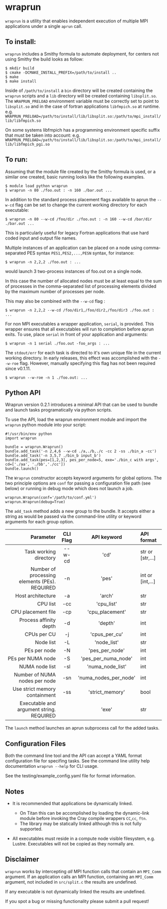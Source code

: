 # wraprun
`wraprun` is a utility that enables independent execution of multiple MPI applications under a single `aprun` call.

## To install:
`wraprun` includes a Smithy formula to automate deployment, for centers not using Smithy the build looks as follow:

```
$ mkdir build
$ cmake -DCMAKE_INSTALL_PREFIX=/path/to/install ..
$ make
$ make install
```
Inside of `/path/to/install` a `bin` directory will be created containing the `wraprun` scripts and a `lib` directory will be created containing `libsplit.so`. The `WRAPRUN_PRELOAD` environment variable must be correctly set to point to `libsplit.so` and in the case of fortran applications `libfmpich.so` at runtime.
e.g. `WRAPRUN_PRELOAD=/path/to/install/lib/libsplit.so:/path/to/mpi_install/lib/libfmpich.so`

On some systems libfmpich has a programming environment specific suffix that must be taken into account:
e.g. `WRAPRUN_PRELOAD=/path/to/install/lib/libsplit.so:/path/to/mpi_install/lib/libfmpich_pgi.so`

## To run:
Assuming that the module file created by the Smithy formula is used, or a similar one created, basic running looks like the following examples.

```
$ module load python wraprun
$ wraprun -n 80 ./foo.out : -n 160 ./bar.out ...
```

In addition to the standard process placement flags available to aprun the `--w-cd` flag can be set to change the current working directory for each executable:
```
$ wraprun -n 80 --w-cd /foo/dir ./foo.out : -n 160 --w-cd /bar/dir ./bar.out ...
```
This is particularly useful for legacy Fortran applications that use hard coded input and output file names.

Multiple instances of an application can be placed on a node using
comma-separated PES syntax `PES1,PES2,...,PESN` syntax, for instance:
```
$ wraprun -n 2,2,2 ./foo.out : ...
```
would launch 3 two-process instances of foo.out on a single node. 

In this case the number of allocated nodes must be at least equal to the sum of processes in the comma-separated list of processing elements divided by the maximum number of processes per node.

This may also be combined with the `--w-cd` flag :
```
$ wraprun -n 2,2,2 --w-cd /foo/dir1,/foo/dir2,/foo/dir3 ./foo.out : ...
```

For non MPI executables a wrapper application, `serial`, is provided. This wrapper ensures that all executables will run to completion before aprun exits. To use, place `serial` in front of your application and arguments:
```
$ wraprun -n 1 serial ./foo.out -foo_args : ...
```

The `stdout/err` for each task is directed to it's own unique file in the
current working directory. In early releases, this effect was accomplished
with the `--w-roe` flag. However, manually specifying this flag has not been
required since v0.1.11. 
```
$ wraprun --w-roe -n 1 ./foo.out: ...
```

## Python API

Wraprun version 0.2.1 introduces a minimal API that can be used to bundle and
launch tasks programatically via python scripts.

To use the API, load the wraprun environment module and import the `wraprun`
python module into your script:

```
#!/usr/bin/env python
import wraprun

bundle = wraprun.Wraprun()
bundle.add_task('-n 2,4,6 --w-cd ./a,./b,./c -cc 2 -ss ./bin_a -cc')
bundle.add_task('-n 3,5,7 ./bin_b input_b')
bundle.add_task(pes=[1,2,3], pes_per_node=5, exe='./bin_c with args', cd=['./aa', './bb','./cc'])
bundle.launch()
```

The `Wraprun` constructor accepts keyword arguments for global options. The two
principle options are `conf` for passing a configuration file path (see below)
or running in debug mode which does not launch a job.

```
wraprun.Wraprun(conf='/path/to/conf.yml')
wraprun.Wraprun(debug=True)
```

The `add_task` method adds a new group to the bundle. It accepts either a string
as would be passed via the command-line utility or keyword arguments for each
group option.


| Parameter                                      | CLI Flag | API keyword           | API format       |
| ----------------------------------------------:|:--------:|:---------------------:|:---------------- |
| Task working directory                         | --w-cd   | 'cd'                  | str or [str,...] |
| Number of processing elements (PEs). REQUIRED  | -n       | 'pes'                 | int or [int,...] |
| Host architecture                              | -a       | 'arch'                | str              |
| CPU list                                       | -cc      | 'cpu_list'            | str              |
| CPU placement file                             | -cp      | 'cpu_placement'       | str              |
| Process affinity depth                         | -d       | 'depth'               | int              |
| CPUs per CU                                    | -j       | 'cpus_per_cu'         | int              |
| Node list                                      | -L       | 'node_list'           | str              |
| PEs per node                                   | -N       | 'pes_per_node'        | int              |
| PEs per NUMA node                              | -S       | 'pes_per_numa_node'   | int              |
| NUMA node list                                 | -sl      | 'numa_node_list'      | int              |
| Number of NUMA nodes per node                  | -sn      | 'numa_nodes_per_node' | int              |
| Use strict memory containment                  | -ss      | 'strict_memory'       | bool             |
| Executable and argument string. REQUIRED       |          | 'exe'                 | str              |


The `launch` method launches an aprun subprocess call for the added tasks.

## Configuration Files

Both the command line tool and the API can accept a YAML format configuration
file for specifing tasks. See the command line utility help documentation
`wraprun --help` for CLI usage.

See the testing/example_config.yaml file for format information.

## Notes
* It is recommended that applications be dynamically linked.
	* On Titan this can be accomplished by loading the dynamic-link module before invoking the Cray compile wrappers `CC`,`cc`, `ftn`.
  * The library may be statically linked although this is not fully supported.

* All executables must reside in a compute node visible filesystem, e.g. Lustre. Executables will not be copied as they normally are.


## Disclaimer
`wraprun` works by intercepting <i>all</i> MPI function calls that contain an `MPI_Comm` argument. If an application calls an MPI function, containing an `MPI_Comm` argument, not included in `src/split.c` the results are undefined.

If any executable is not dynamically linked the results are undefined.

If you spot a bug or missing functionality please submit a pull request!
